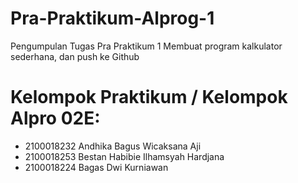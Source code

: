 # Pra-Praktikum-Alprog-1
Pengumpulan Tugas Pra Praktikum 1
Membuat program kalkulator sederhana, dan push ke Github

# Kelompok Praktikum / Kelompok Alpro 02E:
- 2100018232 Andhika Bagus Wicaksana Aji
- 2100018253 Bestan Habibie Ilhamsyah Hardjana
- 2100018224 Bagas Dwi Kurniawan
